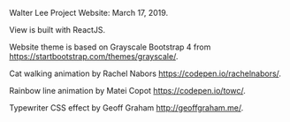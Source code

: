 Walter Lee Project Website: March 17, 2019.

View is built with ReactJS.

Website theme is based on Grayscale Bootstrap 4 from https://startbootstrap.com/themes/grayscale/.

Cat walking animation by Rachel Nabors https://codepen.io/rachelnabors/.

Rainbow line animation by Matei Copot https://codepen.io/towc/.

Typewriter CSS effect by Geoff Graham http://geoffgraham.me/.